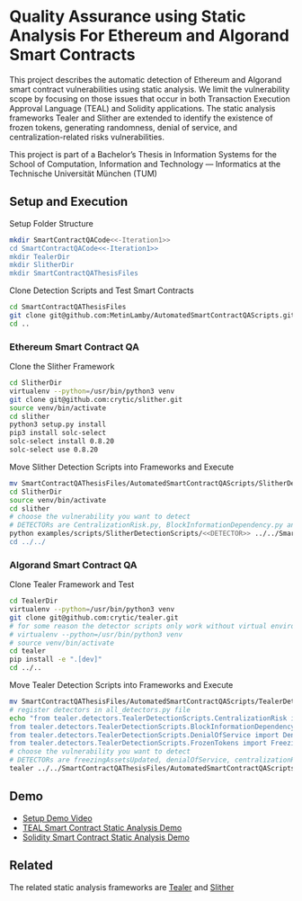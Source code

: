 # Quality Assurance using Static Analysis For Ethereum and Algorand Smart Contracts

This project describes the automatic detection of Ethereum and Algorand smart contract vulnerabilities using static analysis. We limit the vulnerability scope by focusing on those issues that occur in both Transaction Execution Approval Language (TEAL) and Solidity applications. The static analysis frameworks Tealer and Slither are extended to identify the existence of frozen tokens, generating randomness, denial of service, and centralization-related risks vulnerabilities.

This project is part of a Bachelor’s Thesis in Information Systems for the School of Computation, Information and Technology — Informatics at the Technische Universität München (TUM)
## Setup and Execution

Setup Folder Structure
```bash
mkdir SmartContractQACode<<-Iteration1>>
cd SmartContractQACode<<-Iteration1>>
mkdir TealerDir
mkdir SlitherDir
mkdir SmartContractQAThesisFiles
```

Clone Detection Scripts and Test Smart Contracts
```bash
cd SmartContractQAThesisFiles
git clone git@github.com:MetinLamby/AutomatedSmartContractQAScripts.git
cd ..
```

### Ethereum Smart Contract QA
Clone the Slither Framework
```bash
cd SlitherDir
virtualenv --python=/usr/bin/python3 venv
git clone git@github.com:crytic/slither.git
source venv/bin/activate
cd slither
python3 setup.py install
pip3 install solc-select
solc-select install 0.8.20
solc-select use 0.8.20
```

Move Slither Detection Scripts into Frameworks and Execute
```bash
mv SmartContractQAThesisFiles/AutomatedSmartContractQAScripts/SlitherDetectionScripts/ SlitherDir/slither/examples/scripts/
cd SlitherDir
source venv/bin/activate
cd slither
# choose the vulnerability you want to detect
# DETECTORs are CentralizationRisk.py, BlockInformationDependency.py and DenialOfService.py
python examples/scripts/SlitherDetectionScripts/<<DETECTOR>> ../../SmartContractQAThesisFiles/AutomatedSmartContractQAScripts/TestSmartContracts/Solidity/experimentContract.sol
cd ../../
```

### Algorand Smart Contract QA
Clone Tealer Framework and Test
```bash
cd TealerDir
virtualenv --python=/usr/bin/python3 venv
git clone git@github.com:crytic/tealer.git
# for some reason the detector scripts only work without virtual environment
# virtualenv --python=/usr/bin/python3 venv
# source venv/bin/activate
cd tealer
pip install -e ".[dev]"
cd ../..
```

Move Tealer Detection Scripts into Frameworks and Execute

```bash
mv SmartContractQAThesisFiles/AutomatedSmartContractQAScripts/TealerDetectionScripts TealerDir/tealer/tealer/detectors/
# register detectors in all_detectors.py file
echo "from tealer.detectors.TealerDetectionScripts.CentralizationRisk import CentralizationRiskDetector
from tealer.detectors.TealerDetectionScripts.BlockInformationDependency import BlockInformationDepenecy
from tealer.detectors.TealerDetectionScripts.DenialOfService import DenialOfServiceDetector
from tealer.detectors.TealerDetectionScripts.FrozenTokens import FreezingAssetsUpdated" >> tealer/detectors/all_detectors.py
# choose the vulnerability you want to detect
# DETECTORs are freezingAssetsUpdated, denialOfService, centralizationRisk and blockInformationDependency
tealer ../../SmartContractQAThesisFiles/AutomatedSmartContractQAScripts/TestSmartContracts/TEAL/test.teal --detect <<DETECTOR>>
```
## Demo
- [Setup Demo Video](https://youtu.be/AnB4bfgr-ps)
- [TEAL Smart Contract Static Analysis Demo](https://youtu.be/AnB4bfgr-ps)
- [Solidity Smart Contract Static Analysis Demo](https://youtu.be/AnB4bfgr-ps)

## Related

The related static analysis frameworks are
[Tealer](https://github.com/crytic/tealer) and 
[Slither](https://github.com/crytic/slither)


